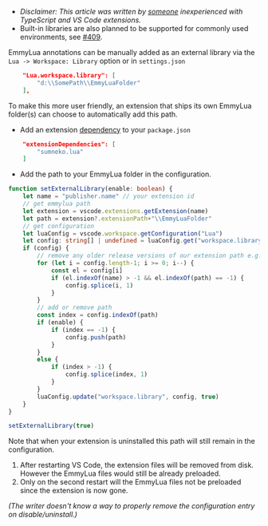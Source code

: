 * _Disclaimer: This article was written by [someone](https://github.com/sumneko/lua-language-server/issues/417) inexperienced with TypeScript and VS Code extensions._
* Built-in libraries are also planned to be supported for commonly used environments, see [#409](https://github.com/sumneko/lua-language-server/issues/409).

EmmyLua annotations can be manually added as an external library via the `Lua -> Workspace: Library` option or in `settings.json`
```json
    "Lua.workspace.library": [
        "d:\\SomePath\\EmmyLuaFolder"
    ],
```
To make this more user friendly, an extension that ships its own EmmyLua folder(s) can choose to automatically add this path.

* Add an extension [dependency](https://code.visualstudio.com/api/references/extension-manifest) to your `package.json`
```json
	"extensionDependencies": [
		"sumneko.lua"
	]
```
* Add the path to your EmmyLua folder in the configuration.
```ts
function setExternalLibrary(enable: boolean) {
	let name = "publisher.name" // your extension id
	// get emmylua path
	let extension = vscode.extensions.getExtension(name)
	let path = extension?.extensionPath+"\\EmmyLuaFolder"
	// get configuration
	let luaConfig = vscode.workspace.getConfiguration("Lua")
	let config: string[] | undefined = luaConfig.get("workspace.library")
	if (config) {
		// remove any older release versions of our extension path e.g. "publisher.name-0.0.1"
		for (let i = config.length-1; i >= 0; i--) {
			const el = config[i]
			if (el.indexOf(name) > -1 && el.indexOf(path) == -1) {
				config.splice(i, 1)
			}
		}
		// add or remove path
		const index = config.indexOf(path)
		if (enable) {
			if (index == -1) {
				config.push(path)
			}
		}
		else {
			if (index > -1) {
				config.splice(index, 1)
			}
		}
		luaConfig.update("workspace.library", config, true)
	}
}

setExternalLibrary(true)
```
Note that when your extension is uninstalled this path will still remain in the configuration.
1. After restarting VS Code, the extension files will be removed from disk. However the EmmyLua files would still be already preloaded.
2. Only on the second restart will the EmmyLua files not be preloaded since the extension is now gone.

_(The writer doesn't know a way to properly remove the configuration entry on disable/uninstall.)_